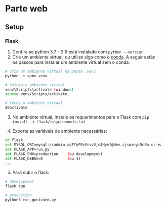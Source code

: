 # Parte web

## Setup

### Flask

1. Confira se python 3.7 - 3.9 está instalado com ```python --version```.
2. Crie um ambiente virtual, ou utilize algo como o [conda](https://docs.conda.io/en/latest/). 
    A seguir estão os passos para instalar um ambiente virtual sem o conda:
```bash
# cria um ambiente virtual na pasta .venv
python -m venv venv

# inicia o ambiente virtual
venv\Scripts\activate (windows)
source venv/Scripts/activate

# fecha o ambiente virtual
deactivate
```

3. No ambiente virtual, instale os requerimentos para o Flask com ```pip install -r flask/requirements.txt```

4. Exporte as variáveis de ambiente necessárias:
```bash
cd flask
set MYSQL_ORI=mysql://admin:agFYuFEeYrsvBjc4Nymf@dev.cjsnzeyi5n0a.us-east-1.rds.amazonaws.com:3306/dev
set FLASK_APP=run.py
set FLASK_ENV=production    (ou development)
set FLASK_DEBUG=0           (ou 1)
...
```

5. Para subir o flask:

```bash
# development
flask run

# production
python3 run_gunicorn.py


```
